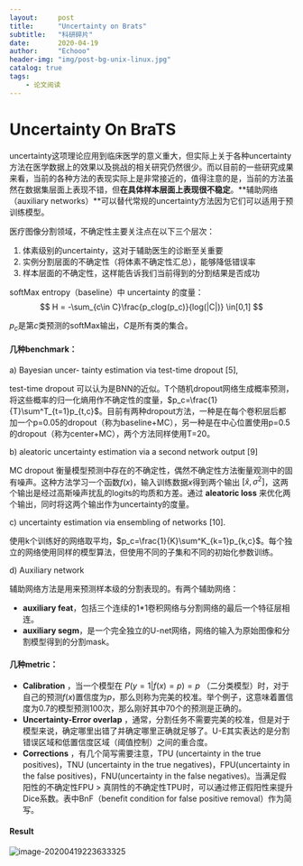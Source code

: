 ```yaml
---
layout:     post
title:      "Uncertainty on Brats"
subtitle:   "科研碎片"
date:       2020-04-19
author:     "Echooo"
header-img: "img/post-bg-unix-linux.jpg"
catalog: true
tags:
    - 论文阅读
---
```




# Uncertainty On BraTS

uncertainty这项理论应用到临床医学的意义重大，但实际上关于各种uncertainty方法在医学数据上的效果以及挑战的相关研究仍然很少。而以目前的一些研究成果来看，当前的各种方法的表现实际上是非常接近的，值得注意的是，当前的方法虽然在数据集层面上表现不错，但**在具体样本层面上表现很不稳定**。**辅助网络（auxiliary networks）**可以替代常规的uncertainty方法因为它们可以适用于预训练模型。



医疗图像分割领域，不确定性主要关注点在以下三个层次：

1. 体素级别的uncertainty，这对于辅助医生的诊断至关重要
2. 实例分割层面的不确定性（将体素不确定性汇总），能够降低错误率
3. 样本层面的不确定性，这样能告诉我们当前得到的分割结果是否成功

softMax entropy（baseline）中 uncertainty 的度量：
$$
H = -\sum_{c\in C}\frac{p_clog(p_c)}{log(|C|)} \in[0,1]
$$


$p_c$是第$c$类预测的softMax输出，$C$是所有类的集合。

#### 几种benchmark：

a) Bayesian uncer- tainty estimation via test-time dropout [5],

test-time dropout 可以认为是BNN的近似。T个随机dropout网络生成概率预测，将这些概率的归一化熵用作不确定性的度量，$p_c=\frac{1}{T}\sum^T_{t=1}p_{t,c}$。目前有两种dropout方法，一种是在每个卷积层后都加一个p=0.05的dropout（称为baseline+MC），另一种是在中心位置使用p=0.5的dropout（称为center+MC），两个方法同样使用T=20。

b) aleatoric uncertainty estimation via a second network output [9]

MC dropout 衡量模型预测中存在的不确定性，偶然不确定性方法衡量观测中的固有噪声。这种方法学习一个函数$f(x)$，输入训练数据$x$得到两个输出 $[\hat x,\sigma^2]$，这两个输出是经过高斯噪声扰乱的logits的均质和方差。通过 **aleatoric loss** 来优化两个输出，同时将这两个输出作为uncertainty的度量。

c) uncertainty estimation via ensembling of networks [10].

使用k个训练好的网络取平均，$p_c=\frac{1}{K}\sum^K_{k=1}p_{k,c}$。每个独立的网络使用同样的模型算法，但使用不同的子集和不同的初始化参数训练。

d) Auxiliary network

辅助网络方法是用来预测样本级的分割表现的。有两个辅助网络：

* **auxiliary feat**，包括三个连续的1*1卷积网络与分割网络的最后一个特征层相连。
* **auxiliary segm**，是一个完全独立的U-net网络，网络的输入为原始图像和分割模型得到的分割mask。

#### 几种metric：

* **Calibration** ，当一个模型在 $P(y=1|f(x)=p)=p$ （二分类模型）时，对于自己的预测$f(x)$置信度为$p$，那么则称为完美的校准。举个例子，这意味着置信度为0.7的模型预测100次，那么刚好其中70个的预测是正确的。
* **Uncertainty-Error overlap** ，通常，分割任务不需要完美的校准，但是对于模型来说，确定哪里出错了并确定哪里正确就足够了。U-E其实表达的是分割错误区域和低置信度区域（阈值控制）之间的重合度。
* **Corrections** ，有几个简写需要注意，TPU (uncertainty in the true positives)，TNU (uncertainty in the true negatives)，FPU(uncertainty in the false positives)，FNU(uncertainty in the false negatives)。当满足假阳性的不确定性FPU > 真阴性的不确定性TPU时，可以通过修正假阳性来提升Dice系数。表中BnF（benefit condition for false positive removal）作为简写。

#### Result

![image-20200419223633325](https://tva1.sinaimg.cn/large/007S8ZIlly1gdzgbrmhetj30pn09had7.jpg)